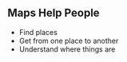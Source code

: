 ##  Maps Help People

 - Find places <!-- .element: class="fragment" -->
 - Get from one place to another <!-- .element: class="fragment" -->
 - Understand where things are <!-- .element: class="fragment" -->
